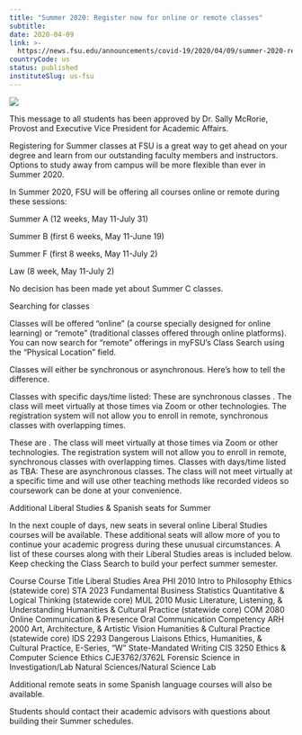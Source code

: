 ```yaml
---
title: "Summer 2020: Register now for online or remote classes"
subtitle: 
date: 2020-04-09
link: >-
  https://news.fsu.edu/announcements/covid-19/2020/04/09/summer-2020-register-now-for-online-or-remote-classes/
countryCode: us
status: published
instituteSlug: us-fsu
---
```

![](https://news.fsu.edu/wp-content/uploads/fbrfg/apple-touch-icon.png)

This message to all students has been approved by Dr. Sally McRorie, Provost and Executive Vice President for Academic Affairs.

Registering for Summer classes at FSU is a great way to get ahead on your degree and learn from our outstanding faculty members and instructors. Options to study away from campus will be more flexible than ever in Summer 2020.

In Summer 2020, FSU will be offering all courses online or remote during these sessions:

Summer A (12 weeks, May 11-July 31)

Summer B (first 6 weeks, May 11-June 19)

Summer F (first 8 weeks, May 11-July 2)

Law (8 week, May 11-July 2)

No decision has been made yet about Summer C classes.

Searching for classes

Classes will be offered “online” (a course specially designed for online learning) or “remote” (traditional classes offered through online platforms). You can now search for “remote” offerings in myFSU’s Class Search using the “Physical Location” field.

Classes will either be synchronous or asynchronous. Here’s how to tell the difference.

Classes with specific days/time listed: These are synchronous classes . The class will meet virtually at those times via Zoom or other technologies. The registration system will not allow you to enroll in remote, synchronous classes with overlapping times.

These are . The class will meet virtually at those times via Zoom or other technologies. The registration system will not allow you to enroll in remote, synchronous classes with overlapping times. Classes with days/time listed as TBA: These are asynchronous classes. The class will not meet virtually at a specific time and will use other teaching methods like recorded videos so coursework can be done at your convenience.

Additional Liberal Studies & Spanish seats for Summer

In the next couple of days, new seats in several online Liberal Studies courses will be available. These additional seats will allow more of you to continue your academic progress during these unusual circumstances. A list of these courses along with their Liberal Studies areas is included below. Keep checking the Class Search to build your perfect summer semester.

Course Course Title Liberal Studies Area PHI 2010 Intro to Philosophy Ethics (statewide core) STA 2023 Fundamental Business Statistics Quantitative & Logical Thinking (statewide core) MUL 2010 Music Literature, Listening, & Understanding Humanities & Cultural Practice (statewide core) COM 2080 Online Communication & Presence Oral Communication Competency ARH 2000 Art, Architecture, & Artistic Vision Humanities & Cultural Practice (statewide core) IDS 2293 Dangerous Liaisons Ethics, Humanities, & Cultural Practice, E-Series, “W” State-Mandated Writing CIS 3250 Ethics & Computer Science Ethics CJE3762/3762L Forensic Science in Investigation/Lab Natural Sciences/Natural Science Lab

Additional remote seats in some Spanish language courses will also be available.

Students should contact their academic advisors with questions about building their Summer schedules.